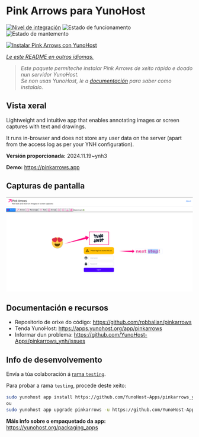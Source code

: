 <!--
NOTA: Este README foi creado automáticamente por <https://github.com/YunoHost/apps/tree/master/tools/readme_generator>
NON debe editarse manualmente.
-->

# Pink Arrows para YunoHost

[![Nivel de integración](https://apps.yunohost.org/badge/integration/pinkarrows)](https://ci-apps.yunohost.org/ci/apps/pinkarrows/)
![Estado de funcionamento](https://apps.yunohost.org/badge/state/pinkarrows)
![Estado de mantemento](https://apps.yunohost.org/badge/maintained/pinkarrows)

[![Instalar Pink Arrows con YunoHost](https://install-app.yunohost.org/install-with-yunohost.svg)](https://install-app.yunohost.org/?app=pinkarrows)

*[Le este README en outros idiomas.](./ALL_README.md)*

> *Este paquete permíteche instalar Pink Arrows de xeito rápido e doado nun servidor YunoHost.*  
> *Se non usas YunoHost, le a [documentación](https://yunohost.org/install) para saber como instalalo.*

## Vista xeral

Lightweight and intuitive app that enables annotating images or screen captures with text and drawings.

It runs in-browser and does not store any user data on the server (apart from the access log as per your YNH configuration).


**Versión proporcionada:** 2024.11.19~ynh3

**Demo:** <https://pinkarrows.app>

## Capturas de pantalla

![Captura de pantalla de Pink Arrows](./doc/screenshots/pinkarrows_ynh.png)

## Documentación e recursos

- Repositorio de orixe do código: <https://github.com/robbalian/pinkarrows>
- Tenda YunoHost: <https://apps.yunohost.org/app/pinkarrows>
- Informar dun problema: <https://github.com/YunoHost-Apps/pinkarrows_ynh/issues>

## Info de desenvolvemento

Envía a túa colaboración á [rama `testing`](https://github.com/YunoHost-Apps/pinkarrows_ynh/tree/testing).

Para probar a rama `testing`, procede deste xeito:

```bash
sudo yunohost app install https://github.com/YunoHost-Apps/pinkarrows_ynh/tree/testing --debug
ou
sudo yunohost app upgrade pinkarrows -u https://github.com/YunoHost-Apps/pinkarrows_ynh/tree/testing --debug
```

**Máis info sobre o empaquetado da app:** <https://yunohost.org/packaging_apps>
